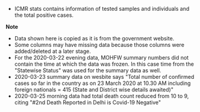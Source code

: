 - ICMR stats contains information of tested samples and individuals and the total positive cases.

**Note** 
- Data shown here is copied as it is from the government website.
- Some columns may have missing data because those columns were added/deleted at a later stage.
- For the 2020-03-22 evening data, MOHFW summary numbers did not contain the time at which the data was frozen. In this case time from the "Statewise Status" was used for the summary data as well.
- 2020-03-23 summary data on wesbite says "Total number of confirmed cases so far in the country as on 23 March 2020 at 10.30 AM including foreign nationals = 415 (State and District wise details awaited)"
- 2020-03-25 morning data had total death count reduced from 10 to 9, citing "#2nd Death Reported in Delhi is Covid-19 Negative"
